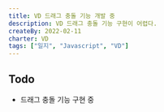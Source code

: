 ```yaml
---
title: VD 드래그 충돌 기능 개발 중
description: VD 드래그 충돌 기능 구현이 어렵다.
createBy: 2022-02-11
charter: VD
tags: ["일지", "Javascript", "VD"]
---
```


## Todo

-   드래그 충돌 기능 구현 중
